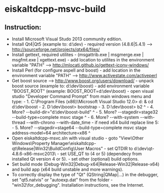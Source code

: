 # eiskaltdcpp-msvc-build

## Instruction: ##

- Install Microsoft Visual Studo 2013 community edition.
- Install Qt4|Qt5 (example to: d:\dev\) - required version (4.8.6|5.4.1)
        --> http://sourceforge.net/projects/qtx64/files/
- Install gettext, required utilites - (msgattrib.exe | msgmerge.exe | msgfmt.exe | xgettext.exe)
        - add location to utilites in the environment variable "PATH"
        --> http://mlocati.github.io/gettext-iconv-windows/
- Install Perl (for configure aspell and boost)
        - add location in the environment variable "PATH"
        --> http://www.activestate.com/activeperl
- Get boost source --> http://www.boost.org/users/download/
        - unpack boost source (example to: d:\dev\boost)
        - add environment variable "BOOST_ROOT" (example: BOOST_ROOT=d:\dev\boost\)
        - open visual studio "Developer Command Prompt" from main windows menu and type:
        - 1. C:\Program Files (x86)\Microsoft Visual Studio 12.0> d: & cd d:\dev\boost <type enter>
        - 2. D:\dev\boost> bootstrap <type enter>
        - 3. D:\dev\boost> b2 ^ <type enter>
        - 4. More? --build-dir="d:\dev\boost-build" ^ <type enter>
        - 5. More? --stagedir=stage32 --build-type=complete msvc stage ^ <type enter>
        - 6. More? --with-system --with-thread --with-chrono --with-date_time <type enter>
        - if need x64 build replace line 5:
        - 5. More? --stagedir=stage64 --build-type=complete msvc stage address-model=64 architecture=x86 ^
- Open eiskaltdcpp-msvc.sln with visual studio
        - goto "View\Other Windows\Property Manager\eiskaltdcpp-qt\Release|Win32\BuildConfig\User Macros"
        - set QTDIR to d:\dev\qt-4.8.6-x86-msvc2013\ 
        - set USE_QT to (4 or 5) (dependecy from installed Qt version 4 or 5).
        - set other (optional) build options.
- Set build mode (Debug-Win32|Debug-x64|Release-Win32|Release-x64) and build app (x64 build unstable and more warnings).
- To correctly display the type of "Qt" (QString|QMap|...) in the debugger, set "qt5.natvis" or "autoexp.dat" from the folder 
        - "win32\for_debugging". Installation instructions, see the Internet.